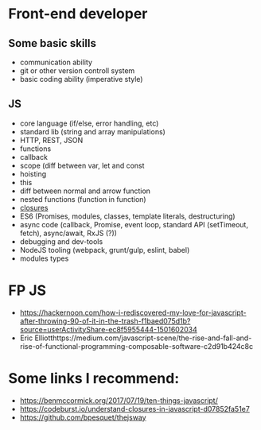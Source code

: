 # Front-end developer

## Some basic skills
- communication ability
- git or other version controll system
- basic coding ability (imperative style)

## JS 
- core language (if/else, error handling, etc)
- standard lib (string and array manipulations)
- HTTP, REST, JSON
- functions
- callback
- scope (diff between var, let and const
- hoisting
- this
- diff between normal and arrow function
- nested functions (function in function)
- [closures](https://codeburst.io/understand-closures-in-javascript-d07852fa51e7)
- ES6 (Promises, modules, classes, template literals, destructuring)
- async code (callback, Promise, event loop, standard API (setTimeout, fetch), async/await, RxJS (?))
- debugging and dev-tools
- NodeJS tooling (webpack, grunt/gulp, eslint, babel)
- modules types

# FP JS
- https://hackernoon.com/how-i-rediscovered-my-love-for-javascript-after-throwing-90-of-it-in-the-trash-f1baed075d1b?source=userActivityShare-ec8f5955444-1501602034
- Eric Elliotthttps://medium.com/javascript-scene/the-rise-and-fall-and-rise-of-functional-programming-composable-software-c2d91b424c8c

# Some links I recommend:
- https://benmccormick.org/2017/07/19/ten-things-javascript/
- https://codeburst.io/understand-closures-in-javascript-d07852fa51e7
- https://github.com/bpesquet/thejsway

